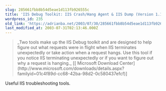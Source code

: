 ```yaml
---
slug: 285661fbb8b54d5eae1d113fb926555c
title: 'IIS Debug Toolkit: IIS Crash/Hang Agent & IIS Dump (Version 1.1)'
wordpress_id: 235
old_link: 'https://adrianba.net/2003/07/30/285661fbb8b54d5eae1d113fb926555c/'
last_modified_at: 2003-07-31T02:13:46.000Z
---
```


<blockquote>_Two tools make up the IIS Debug toolkit and are
designed to help figure out what requests were in flight when IIS
terminates unexpectedly or take action when a request hangs. Use
this tool if you notice IIS terminating unexpectedly or if you want
to figure out why a request is hanging._
[[
Microsoft Download Center](http://www.microsoft.com/downloads/details.aspx?familyid=01c4f89d-cc68-42ba-98d2-0c580437efcf)]</blockquote>

Useful IIS troubleshooting tools.
